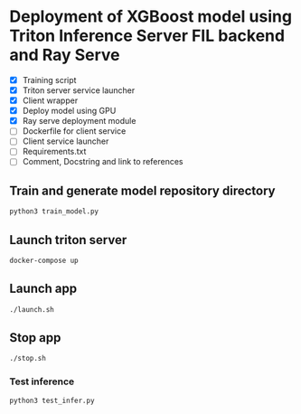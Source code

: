 # Deployment of XGBoost model using Triton Inference Server FIL backend and Ray Serve

- [x] Training script
- [x] Triton server service launcher
- [x] Client wrapper
- [x] Deploy model using GPU
- [x] Ray serve deployment module
- [ ] Dockerfile for client service
- [ ] Client service launcher
- [ ] Requirements.txt
- [ ] Comment, Docstring and link to references

## Train and generate model repository directory

```bash
python3 train_model.py
```

## Launch triton server

```bash
docker-compose up
```

## Launch app
```bash
./launch.sh
```

## Stop app
```bash
./stop.sh
```

### Test inference

```bash
python3 test_infer.py
```
